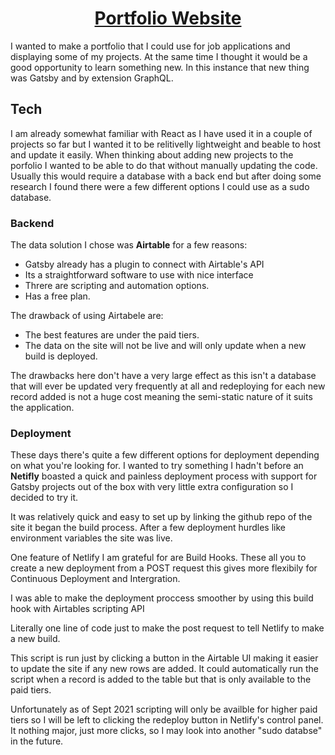 
<h1 align="center">
<a href="https://portfolio.jdoyle.ie"> Portfolio Website</a>
</h1>

<p>
  I wanted to make a portfolio that I could use for job applications and displaying some of my projects. At the same time I thought it would be a good opportunity to learn something new. In this instance that new thing was Gatsby and by extension GraphQL.
</p>

<h2>Tech</h2>

<p>
  I am already somewhat familiar with React as I have used it in a couple of projects so far but I wanted it to be relitivelly lightweight and beable to host and update it easily. When thinking about adding new projects to the porfolio I wanted to be able to do that without manually updating the code. Usually this would require a database with a back end but after doing some research I found there were a few different options I could use as a sudo database.
</p>

<h3>Backend</h3>
<p>
  The data solution I chose was <b>Airtable</b> for a few reasons:

   - Gatsby already has a plugin to connect with Airtable's API
   - Its a straightforward software to use with nice interface
   - Threre are scripting and automation options.
   - Has a free plan.

   The drawback of using Airtabele are:

   - The best features are under the paid tiers.
   - The data on the site will not be live and will only update when a new build is deployed.


   The drawbacks here don't have a very large effect as this isn't a database that will ever be updated very frequently at all and redeploying for each new record added is not a huge cost meaning the semi-static nature of it suits the application.

</p>

<h3>Deployment</h3>
<p>
  These days there's quite a few different options for deployment depending on what you're looking for. I wanted to try something I hadn't before an <b>Netifly</b> boasted a quick and painless deployment process with support for Gatsby projects out of the box with very little extra configuration so I decided to try it.

  It was relatively quick and easy to set up by linking the github repo of the site it began the build process. After a few deployment hurdles like environment variables the site was live.

  One feature of Netlify I am grateful for are Build Hooks. These all you to create a new deployment from a POST request this gives more flexibily for Continuous Deployment and Intergration.

  I was able to make the deployment proccess smoother by using this build hook with Airtables scripting API 


  Literally one line of code just to make the post request to tell Netlify to make a new build. 

  This script is run just by clicking a button in the Airtable UI making it easier to update the site if any new rows are added. It could automatically run the script when a record is added to the table but that is only available to the paid tiers.

  Unfortunately as of Sept 2021 scripting will only be availble for higher paid tiers so I will be left to clicking the redeploy button in Netlify's control panel. It nothing major, just more clicks, so I may look into  another "sudo databse" in the future.
</p>

